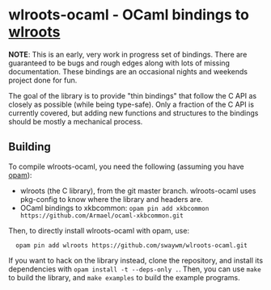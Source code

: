 # wlroots-ocaml - OCaml bindings to [wlroots](https://github.com/swaywm/wlroots)

**NOTE**: This is an early, very work in progress set of bindings. There are
guaranteed to be bugs and rough edges along with lots of missing documentation.
These bindings are an occasional nights and weekends project done for fun.

The goal of the library is to provide "thin bindings" that follow the C API as
closely as possible (while being type-safe). Only a fraction of the C API is
currently covered, but adding new functions and structures to the bindings
should be mostly a mechanical process.

## Building

To compile wlroots-ocaml, you need the following (assuming you have
[opam](https://opam.ocaml.org)):

- wlroots (the C library), from the git master branch. wlroots-ocaml uses
  pkg-config to know where the library and headers are.
- OCaml bindings to xkbcommon: `opam pin add xkbcommon https://github.com/Armael/ocaml-xkbcommon.git`

Then, to directly install wlroots-ocaml with opam, use:

```
  opam pin add wlroots https://github.com/swaywm/wlroots-ocaml.git
```

If you want to hack on the library instead, clone the repository, and install
its dependencies with `opam install -t --deps-only .`.
Then, you can use `make` to build the library, and `make examples` to build the
example programs.
